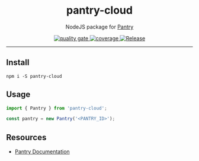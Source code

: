 <h1 align="center">pantry-cloud</h1>
<p align="center">
  NodeJS package for <a href="https://getpantry.cloud" target="_blank">Pantry</a>
</p>
<p align="center">  
  <a href="https://sonarcloud.io/dashboard?id=rdarida_pantry-cloud" target="_blank" alt="SonarCloud">
    <img src="https://sonarcloud.io/api/project_badges/measure?project=rdarida_pantry-cloud&metric=alert_status" alt="quality gate">
  </a>

  <a href="https://sonarcloud.io/dashboard?id=rdarida_pantry-cloud" target="_blank" alt="SonarCloud">
    <img src="https://sonarcloud.io/api/project_badges/measure?project=rdarida_pantry-cloud&metric=coverage" alt="coverage">
  </a>

  <a href="https://github.com/rdarida/pantry-cloud/actions/workflows/release.yml" target="_blank" alt="GitHub Actions">
    <img src="https://github.com/rdarida/pantry-cloud/actions/workflows/release.yml/badge.svg" alt="Release">
  </a>
</p>
<hr>

## Install
```
npm i -S pantry-cloud
```

## Usage
```ts
import { Pantry } from 'pantry-cloud';

const pantry = new Pantry('<PANTRY_ID>');
```

## Resources
- [Pantry Documentation](https://documenter.getpostman.com/view/3281832/SzmZeMLC)
